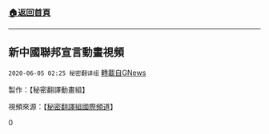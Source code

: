 ###  [:house:返回首頁](https://github.com/ourhimalayas/txt)
---

## 新中國聯邦宣言動畫視頻
`2020-06-05 02:25 秘密翻译组` [轉載自GNews](https://gnews.org/zh-hant/223116/)

製作：【秘密翻譯動畫組】

視頻來源：【[秘密翻譯組國際頻道](https://youtu.be/iyNMgd4JA8U)】

0
